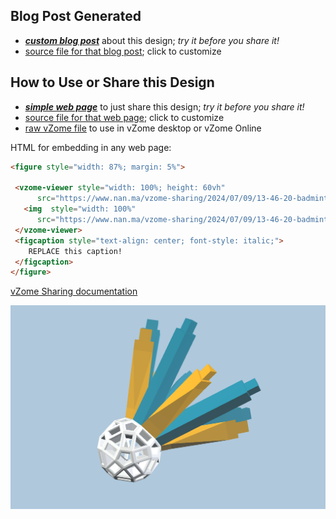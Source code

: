 
## Blog Post Generated

 - [***custom blog post***](<https://www.nan.ma/vzome-sharing/2024/07/09/badminton_birdie-13-46-20.html>) about this design; *try it before you share it!*
 - [source file for that blog post](<https://github.com/nanma80/vzome-sharing/edit/main/_posts/2024-07-09-badminton_birdie-13-46-20.md>); click to customize
 


## How to Use or Share this Design

 - [***simple web page***](<https://www.nan.ma/vzome-sharing/2024/07/09/13-46-20-badminton_birdie/>) to just share this design; *try it before you share it!*
 - [source file for that web page](<https://github.com/nanma80/vzome-sharing/edit/main/2024/07/09/13-46-20-badminton_birdie/index.md>); click to customize
 - [raw vZome file](<https://raw.githubusercontent.com/nanma80/vzome-sharing/main/2024/07/09/13-46-20-badminton_birdie/badminton_birdie.vZome>) to use in vZome desktop or vZome Online
 
 HTML for embedding in any web page:
 ```html
<figure style="width: 87%; margin: 5%">
  
  <vzome-viewer style="width: 100%; height: 60vh" 
       src="https://www.nan.ma/vzome-sharing/2024/07/09/13-46-20-badminton_birdie/badminton_birdie.vZome" >
    <img  style="width: 100%"
       src="https://www.nan.ma/vzome-sharing/2024/07/09/13-46-20-badminton_birdie/badminton_birdie.png" >
  </vzome-viewer>
  <figcaption style="text-align: center; font-style: italic;">
     REPLACE this caption!
  </figcaption>
</figure>

 ```

[vZome Sharing documentation](https://vzome.github.io/vzome/sharing.html#how-it-works)

![Image](<badminton_birdie.png>)


